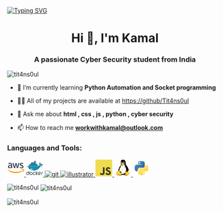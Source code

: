 [![Typing SVG](https://readme-typing-svg.herokuapp.com?font=Fira+Code&size=25&pause=1000&color=BF73F7&random=false&width=435&lines=Hi+%2C+i+am+Kamal+Singh+Bisht+.;Cyber+Security+Enthusiast)](https://git.io/typing-svg)

<h1 align="center">Hi 👋, I'm Kamal</h1>
<h3 align="center">A passionate Cyber Security student from India</h3>

<p align="left"> <img src="https://komarev.com/ghpvc/?username=tit4ns0ul&label=Profile%20views&color=0e75b6&style=flat" alt="tit4ns0ul" /> </p>

- 🌱 I’m currently learning **Python Automation and Socket programming**

- 👨‍💻 All of my projects are available at [https://github/Tit4ns0ul](https://github/Tit4ns0ul)

- 💬 Ask me about **html , css , js , python , cyber security**

- 📫 How to reach me **workwithkamal@outlook.com**

<p align="left">
</p>

<h3 align="left">Languages and Tools:</h3>
<p align="left"> <a href="https://aws.amazon.com" target="_blank" rel="noreferrer"> <img src="https://raw.githubusercontent.com/devicons/devicon/master/icons/amazonwebservices/amazonwebservices-original-wordmark.svg" alt="aws" width="40" height="40"/> </a> <a href="https://www.docker.com/" target="_blank" rel="noreferrer"> <img src="https://raw.githubusercontent.com/devicons/devicon/master/icons/docker/docker-original-wordmark.svg" alt="docker" width="40" height="40"/> </a> <a href="https://git-scm.com/" target="_blank" rel="noreferrer"> <img src="https://www.vectorlogo.zone/logos/git-scm/git-scm-icon.svg" alt="git" width="40" height="40"/> </a> <a href="https://www.adobe.com/in/products/illustrator.html" target="_blank" rel="noreferrer"> <img src="https://www.vectorlogo.zone/logos/adobe_illustrator/adobe_illustrator-icon.svg" alt="illustrator" width="40" height="40"/> </a> <a href="https://developer.mozilla.org/en-US/docs/Web/JavaScript" target="_blank" rel="noreferrer"> <img src="https://raw.githubusercontent.com/devicons/devicon/master/icons/javascript/javascript-original.svg" alt="javascript" width="40" height="40"/> </a> <a href="https://www.linux.org/" target="_blank" rel="noreferrer"> <img src="https://raw.githubusercontent.com/devicons/devicon/master/icons/linux/linux-original.svg" alt="linux" width="40" height="40"/> </a> <a href="https://www.python.org" target="_blank" rel="noreferrer"> <img src="https://raw.githubusercontent.com/devicons/devicon/master/icons/python/python-original.svg" alt="python" width="40" height="40"/> </a> </p>

<p><img align="left" src="https://github-readme-stats.vercel.app/api/top-langs?username=tit4ns0ul&show_icons=true&locale=en&layout=compact" alt="tit4ns0ul" /></p>

<p>&nbsp;<img align="center" src="https://github-readme-stats.vercel.app/api?username=tit4ns0ul&show_icons=true&locale=en" alt="tit4ns0ul" /></p>

<p><img align="center" src="https://github-readme-streak-stats.herokuapp.com/?user=tit4ns0ul&" alt="tit4ns0ul" /></p>
